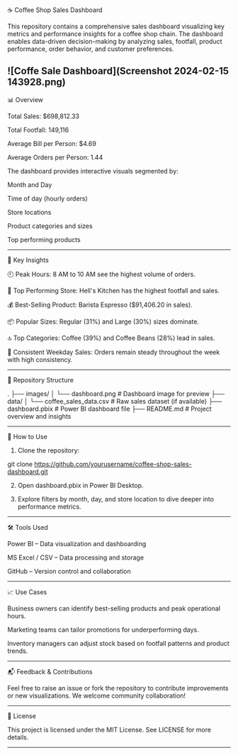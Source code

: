 ☕ Coffee Shop Sales Dashboard

This repository contains a comprehensive sales dashboard visualizing key metrics and performance insights for a coffee shop chain. The dashboard enables data-driven decision-making by analyzing sales, footfall, product performance, order behavior, and customer preferences.

![Coffe Sale Dashboard](Screenshot 2024-02-15 143928.png)
---

📊 Overview

Total Sales: $698,812.33

Total Footfall: 149,116

Average Bill per Person: $4.69

Average Orders per Person: 1.44


The dashboard provides interactive visuals segmented by:

Month and Day

Time of day (hourly orders)

Store locations

Product categories and sizes

Top performing products



---

📌 Key Insights

🕘 Peak Hours: 8 AM to 10 AM see the highest volume of orders.

🏪 Top Performing Store: Hell's Kitchen has the highest footfall and sales.

💰 Best-Selling Product: Barista Espresso ($91,406.20 in sales).

📦 Popular Sizes: Regular (31%) and Large (30%) sizes dominate.

🔝 Top Categories: Coffee (39%) and Coffee Beans (28%) lead in sales.

📅 Consistent Weekday Sales: Orders remain steady throughout the week with high consistency.



---

📂 Repository Structure

.
├── images/
│   └── dashboard.png           # Dashboard image for preview
├── data/
│   └── coffee_sales_data.csv   # Raw sales dataset (if available)
├── dashboard.pbix              # Power BI dashboard file
├── README.md                   # Project overview and insights


---

🚀 How to Use

1. Clone the repository:

git clone https://github.com/yourusername/coffee-shop-sales-dashboard.git


2. Open dashboard.pbix in Power BI Desktop.


3. Explore filters by month, day, and store location to dive deeper into performance metrics.




---

🛠 Tools Used

Power BI – Data visualization and dashboarding

MS Excel / CSV – Data processing and storage

GitHub – Version control and collaboration



---

📈 Use Cases

Business owners can identify best-selling products and peak operational hours.

Marketing teams can tailor promotions for underperforming days.

Inventory managers can adjust stock based on footfall patterns and product trends.



---

📬 Feedback & Contributions

Feel free to raise an issue or fork the repository to contribute improvements or new visualizations. We welcome community collaboration!


---

📝 License

This project is licensed under the MIT License. See LICENSE for more details.


---

